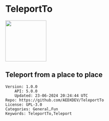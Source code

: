 # TeleportTo
<img src="https://raw.githubusercontent.com/AEDXDEV/TeleportTo/fb240e0d889a00afc0d04e2bfc6352e79835b425/TeleportTo_icon.png" width="128" height="128" />

## Teleport from a place to place
```properties
Version: 1.0.0
    API: 5.0.0
    Updated: 23-06-2024 20:24:44 UTC
Repo: https://github.com/AEDXDEV/TeleportTo
License: GPL-3.0
Categories: General,Fun
Keywords: TeleportTo,Teleport
```